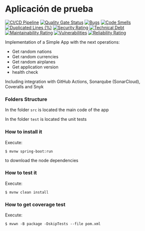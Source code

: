 # Aplicación de prueba

[![CI/CD Pipeline](https://github.com/correaandrea/labcicd/actions/workflows/build.yml/badge.svg?branch=main)](https://github.com/correaandrea/labcicd/actions/workflows/build.yml)
[![Quality Gate Status](https://sonarcloud.io/api/project_badges/measure?project=correaandrea_labcicd&metric=alert_status)](https://sonarcloud.io/summary/new_code?id=correaandrea_labcicd)
[![Bugs](https://sonarcloud.io/api/project_badges/measure?project=correaandrea_labcicd&metric=bugs)](https://sonarcloud.io/summary/new_code?id=correaandrea_labcicd)
[![Code Smells](https://sonarcloud.io/api/project_badges/measure?project=correaandrea_labcicd&metric=code_smells)](https://sonarcloud.io/summary/new_code?id=correaandrea_labcicd)
[![Duplicated Lines (%)](https://sonarcloud.io/api/project_badges/measure?project=correaandrea_labcicd&metric=duplicated_lines_density)](https://sonarcloud.io/summary/new_code?id=correaandrea_labcicd)
[![Security Rating](https://sonarcloud.io/api/project_badges/measure?project=correaandrea_labcicd&metric=security_rating)](https://sonarcloud.io/summary/new_code?id=correaandrea_labcicd)
[![Technical Debt](https://sonarcloud.io/api/project_badges/measure?project=correaandrea_labcicd&metric=sqale_index)](https://sonarcloud.io/summary/new_code?id=correaandrea_labcicd)
[![Maintainability Rating](https://sonarcloud.io/api/project_badges/measure?project=correaandrea_labcicd&metric=sqale_rating)](https://sonarcloud.io/summary/new_code?id=correaandrea_labcicd)
[![Vulnerabilities](https://sonarcloud.io/api/project_badges/measure?project=correaandrea_labcicd&metric=vulnerabilities)](https://sonarcloud.io/summary/new_code?id=correaandrea_labcicd)
[![Reliability Rating](https://sonarcloud.io/api/project_badges/measure?project=correaandrea_labcicd&metric=reliability_rating)](https://sonarcloud.io/summary/new_code?id=correaandrea_labcicd)



Implementation of a Simple App with the next operations:

* Get random nations
* Get random currencies
* Get random airplanes
* Get application version
* health check
	
Including integration with GitHub Actions, Sonarqube (SonarCloud), Coveralls and Snyk
	
### Folders Structure
	
In the folder `src` is located the main code of the app
	
In the folder `test` is located the unit tests
	
### How to install it
	
Execute:
	
```shell
$ mvnw spring-boot:run
```
to download the node dependencies
	
### How to test it
	
Execute:
	
  ```shell
  $ mvnw clean install
  ```
	
  ### How to get coverage test
	
  Execute:
	
  ```shell
  $ mvwn -B package -DskipTests --file pom.xml
  ```
